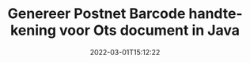 ---
############################# Static ############################
layout: "auto-gen-signature"
date: 2022-03-01T15:12:22
draft: false
operation: Sign
signaturetype: Barcode
codetype: Postnet
fileformat: Ots
productName: Java
lang: nl
productCode: java
otherformats: pdf doc docx docm dot dotm dotx odt ott rtf xls xlsx xlsm xlsb csv ods ots xltx xltm ppt pptx pps ppsx odp otp potx potm pptm ppsm png jpg bmp gif tiff svg webp wmf
breadcrumb: Put  Barcode signature on Ots for Java

############################# Head ############################
head_title: "eSign Ots document met Postnet Barcode in Java"
head_description: "Maak een Postnet Barcode Signature en plaats deze op het Ots document met Java met behulp van een paar regels code. Gebruik de GroupDocs Document Signature API voor het ondertekenen van verschillende bestandsindelingen."

############################# Header ############################
title: "Genereer Postnet Barcode handtekening voor Ots document in Java"
description: "Onderteken uw Ots zakelijke documenten met Postnet Barcode. Genereer snel en eenvoudig een barcodehandtekening met een paar regels code om ondertekeningsopties in te stellen."
bg_image: "https://cms.admin.containerize.com/templates/aspose/App_Themes/V3/images/bg/header1.png"
bg_overlay: false
button:
    enable: true

############################# SubMenu ############################
submenu:
    enable: true

    left:
        img_alt: "GroupDocs.Signature for Java"
        image: "https://cms.admin.containerize.com/templates/groupdocs/images/product-logos/90x90-noborder/groupdocs-signature-java.png"
        product: "GroupDocs.Signature"
        platform: "Java"



############################# About ############################
about:
    enable: true
    title: "Over GroupDocs.Signature for Java Barcode handtekeningen API."
    content: |
        [GroupDocs.Signature for Java](https://products.groupdocs.com/signature/java/) is een snelle en gemakkelijke API voor het beheren van elektronische ondertekening van digitale documenten met behulp van barcodetypes zoals UPCA, UPCE, EAN13, EAN14, Code39, Code39Extended, Code128, Codabar, Postnet, ISBN , ITF14 en vele anderen. Klanten kunnen eenvoudig barcodes maken met de vereiste tekst en deze op PDF, Microsoft Office Words-documenten, Microsoft Office Excel-werkmappen, MS PowerPoint-presentaties, Adobe Photoshop-bestanden en verschillende afbeeldingsformaten plaatsen. Barcodes die in documenten zijn geplaatst, kunnen worden bijgewerkt, doorzocht, geverifieerd, verwijderd of bekeken. Bovendien wordt het aanpassen van streepjescodes ondersteund.
    

############################# Steps ############################
steps:
    enable: true
    title_left: "Stappen om Ots te ondertekenen met Barcode in Java"
    content_left: |
        [GroupDocs.Signature for Java](https://products.groupdocs.com/signature/java/) biedt de mogelijkheid om Ots documenten snel en gemakkelijk te ondertekenen met Barcode handtekeningen.
        
        * Maak een instantie van de Signature-klasse die een Ots-bestand levert dat moet worden ondertekend als pad of geheugenstroom
        * Instantieer SignOptions klasse en stel alle gevraagde gegevens in.
        * Roep de Signature.Sign()-methode op en geef uitvoer Ots-bestand of geheugenstroom

    title_right: " systeem vereisten"
    content_right: |
        GroupDocs.Signature for Java worden ondersteund op alle belangrijke platforms en besturingssystemen. Voordat u de onderstaande code uitvoert, moet u ervoor zorgen dat de volgende vereisten op uw systeem zijn geïnstalleerd.

        * Besturingssystemen: Microsoft Windows, Linux, MacOS
        * Ontwikkelomgevingen: NetBeans, Intellij IDEA, Eclipse, etc.
        * Java runtime: J2SE 6.0 and above
        * Download de nieuwste GroupDocs.Signature for Java van [Maven](https://repository.groupdocs.com/webapp/#/artifacts/browse/tree/General/repo/com/groupdocs/groupdocs-signature)
         
    code: |
        ```java    
                
        // Set up input Ots file
        String filePath = "input.ots";
        // Set up output file
        String outputFilePath = "output.ots";

        // Instantiate Signature for input file
        Signature signature = new Signature(filePath);

        // create barcode option with predefined barcode text
        BarcodeSignOptions options = new BarcodeSignOptions("John Smith");

        // setup Barcode encoding type
        options.setEncodeType(BarcodeTypes.Postnet);

        // set signature position
        options.setLeft(50);
        options.setTop(50);
        options.setWidth(200);
        options.setHeight(50);

        // sign Ots document
        SignResult result = signature.sign(outputFilePath, options);

        ```

############################# Demos ############################
demos:
    enable: true
    title: "Ots documenten ondertekenen met Barcode Live Demo"
    content: |
       Onderteken het Ots-bestand met verschillende handtekeningen op dit moment door naar de website [GroupDocs.Signature App](https://products.groupdocs.app/signature/family) te gaan. Gratis online demo voor u klaar.

        
############################# About Formats ############################
about_formats:
    enable: true
    format:
        # format loop
        - icon: "fas fa-barcode"
          title: "About Postnet Barcode"
          content: |
            POSTNET (Postal Numeric Encoding Technique) is een barcode-symboliek die door de United States Postal Service wordt gebruikt om te helpen bij het sturen van post.
          characterset: |
             Numerieke cijfers (0-9).
          textcapacity: |
             Maximaal 11 tekens.
          image: |
             iVBORw0KGgoAAAANSUhEUgAAACcAAAAjCAYAAAAXMhMjAAAAAXNSR0IArs4c6QAAAARnQU1BAACxjwv8YQUAAAAJcEhZcwAADsMAAA7DAcdvqGQAAACeSURBVFhH7c7BCkMxEELR/P9Pp1LoRrCXpi4Cbw5kIRKZtS82x52a407Ncae+HrfWer8Pyr+i/3NcQv/nuIT+z3EJ/X/Ocf9mlxuhsXZ2uREaa2eXG6Gxdna5ERprZ5cbobF2drkRGmtnlxuhsXZ2uREaa2eXG6Gxdna5ERprZ5cbobF2drkRGmtnlxuhsXZ2ubnAHHdqjjt18XF7vwDevzbHqsQWPwAAAABJRU5ErkJggg==

          link: ""

############################# More Formats ############################
more_formats:
    enable: true
    title: "Andere ondersteunde Barcode handtekeningen voor Java"
    content: |
        "U kunt Ots ook ondertekenen met andere soorten handtekeningen. Zie de lijst hieronder."
    format: 
        
       
back_to_top:
    enable: true
---